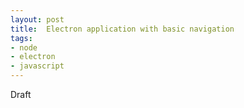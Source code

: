 ```yaml
---
layout: post
title:  Electron application with basic navigation
tags:
- node
- electron
- javascript
---
```


Draft
